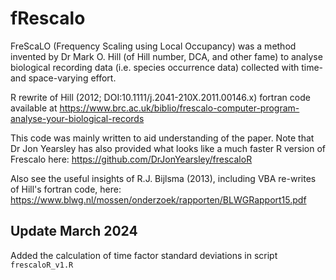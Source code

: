# fRescalo
FreScaLO (Frequency Scaling using Local Occupancy) was a method invented by Dr Mark O. Hill (of Hill number, DCA, and other fame) to analyse biological recording data (i.e. species occurrence data) collected with time- and space-varying effort.

R rewrite of Hill (2012; DOI:10.1111/j.2041-210X.2011.00146.x) fortran code available at https://www.brc.ac.uk/biblio/frescalo-computer-program-analyse-your-biological-records

This code was mainly written to aid understanding of the paper. Note that Dr Jon Yearsley has also provided what looks like a much faster R version of Frescalo here: https://github.com/DrJonYearsley/frescaloR

Also see the useful insights of R.J. Bijlsma (2013), including VBA re-writes of Hill's fortran code, here: https://www.blwg.nl/mossen/onderzoek/rapporten/BLWGRapport15.pdf

## Update March 2024
Added the calculation of time factor standard deviations in script `frescaloR_v1.R`
